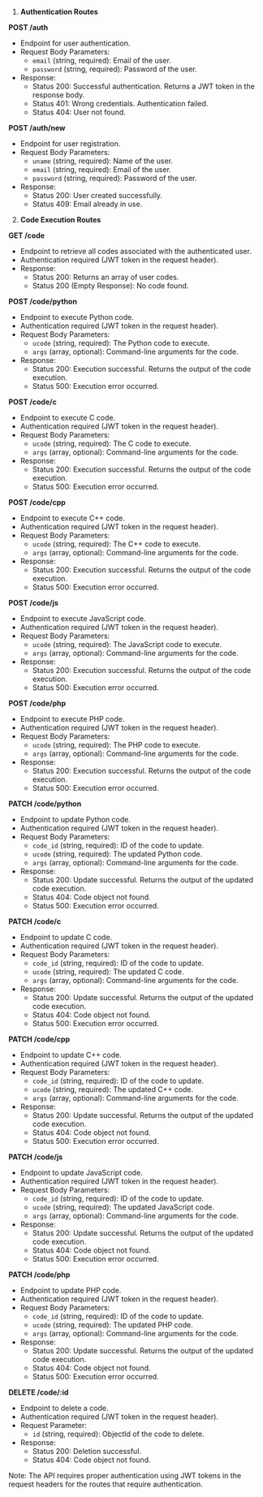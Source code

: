 1. **Authentication Routes**

**POST /auth**

- Endpoint for user authentication.
- Request Body Parameters:
  - `email` (string, required): Email of the user.
  - `password` (string, required): Password of the user.
- Response:
  - Status 200: Successful authentication. Returns a JWT token in the response body.
  - Status 401: Wrong credentials. Authentication failed.
  - Status 404: User not found.

**POST /auth/new**

- Endpoint for user registration.
- Request Body Parameters:
  - `uname` (string, required): Name of the user.
  - `email` (string, required): Email of the user.
  - `password` (string, required): Password of the user.
- Response:
  - Status 200: User created successfully.
  - Status 409: Email already in use.

2. **Code Execution Routes**

**GET /code**

- Endpoint to retrieve all codes associated with the authenticated user.
- Authentication required (JWT token in the request header).
- Response:
  - Status 200: Returns an array of user codes.
  - Status 200 (Empty Response): No code found.

**POST /code/python**

- Endpoint to execute Python code.
- Authentication required (JWT token in the request header).
- Request Body Parameters:
  - `ucode` (string, required): The Python code to execute.
  - `args` (array, optional): Command-line arguments for the code.
- Response:
  - Status 200: Execution successful. Returns the output of the code execution.
  - Status 500: Execution error occurred.

**POST /code/c**

- Endpoint to execute C code.
- Authentication required (JWT token in the request header).
- Request Body Parameters:
  - `ucode` (string, required): The C code to execute.
  - `args` (array, optional): Command-line arguments for the code.
- Response:
  - Status 200: Execution successful. Returns the output of the code execution.
  - Status 500: Execution error occurred.

**POST /code/cpp**

- Endpoint to execute C++ code.
- Authentication required (JWT token in the request header).
- Request Body Parameters:
  - `ucode` (string, required): The C++ code to execute.
  - `args` (array, optional): Command-line arguments for the code.
- Response:
  - Status 200: Execution successful. Returns the output of the code execution.
  - Status 500: Execution error occurred.

**POST /code/js**

- Endpoint to execute JavaScript code.
- Authentication required (JWT token in the request header).
- Request Body Parameters:
  - `ucode` (string, required): The JavaScript code to execute.
  - `args` (array, optional): Command-line arguments for the code.
- Response:
  - Status 200: Execution successful. Returns the output of the code execution.
  - Status 500: Execution error occurred.

**POST /code/php**

- Endpoint to execute PHP code.
- Authentication required (JWT token in the request header).
- Request Body Parameters:
  - `ucode` (string, required): The PHP code to execute.
  - `args` (array, optional): Command-line arguments for the code.
- Response:
  - Status 200: Execution successful. Returns the output of the code execution.
  - Status 500: Execution error occurred.

**PATCH /code/python**

- Endpoint to update Python code.
- Authentication required (JWT token in the request header).
- Request Body Parameters:
  - `code_id` (string, required): ID of the code to update.
  - `ucode` (string, required): The updated Python code.
  - `args` (array, optional): Command-line arguments for the code.
- Response:
  - Status 200: Update successful. Returns the output of the updated code execution.
  - Status 404: Code object not found.
  - Status 500: Execution error occurred.

**PATCH /code/c**

- Endpoint to update C code.
- Authentication required (JWT token in the request header).
- Request Body Parameters:
  - `code_id` (string, required): ID of the code to update.
  - `ucode` (string, required): The updated C code.
  - `args` (array, optional): Command-line arguments for the code.
- Response:
  - Status 200: Update successful. Returns the output of the updated code execution.
  - Status 404: Code object not found.
  - Status 500: Execution error occurred.

**PATCH /code/cpp**

- Endpoint to update C++ code.
- Authentication required (JWT token in the request header).
- Request Body Parameters:
  - `code_id` (string, required): ID of the code to update.
  - `ucode` (string, required): The updated C++ code.
  - `args` (array, optional): Command-line arguments for the code.
- Response:
  - Status 200: Update successful. Returns the output of the updated code execution.
  - Status 404: Code object not found.
  - Status 500: Execution error occurred.

**PATCH /code/js**

- Endpoint to update JavaScript code.
- Authentication required (JWT token in the request header).
- Request Body Parameters:
  - `code_id` (string, required): ID of the code to update.
  - `ucode` (string, required): The updated JavaScript code.
  - `args` (array, optional): Command-line arguments for the code.
- Response:
  - Status 200: Update successful. Returns the output of the updated code execution.
  - Status 404: Code object not found.
  - Status 500: Execution error occurred.

**PATCH /code/php**

- Endpoint to update PHP code.
- Authentication required (JWT token in the request header).
- Request Body Parameters:
  - `code_id` (string, required): ID of the code to update.
  - `ucode` (string, required): The updated PHP code.
  - `args` (array, optional): Command-line arguments for the code.
- Response:
  - Status 200: Update successful. Returns the output of the updated code execution.
  - Status 404: Code object not found.
  - Status 500: Execution error occurred.

**DELETE /code/:id**

- Endpoint to delete a code.
- Authentication required (JWT token in the request header).
- Request Parameter:
  - `id` (string, required): ObjectId of the code to delete.
- Response:
  - Status 200: Deletion successful.
  - Status 404: Code object not found.

Note: The API requires proper authentication using JWT tokens in the request headers for the routes that require authentication.

